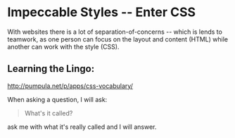 # Impeccable Styles -- Enter CSS

With websites there is a lot of separation-of-concerns -- which is lends to teamwork, as one person can focus on the
layout and content (HTML) while another can work with the style (CSS).

## Learning the Lingo:

http://pumpula.net/p/apps/css-vocabulary/


When asking a question, I will ask:
> What's it called?

ask me with what it's really called and I will answer.


